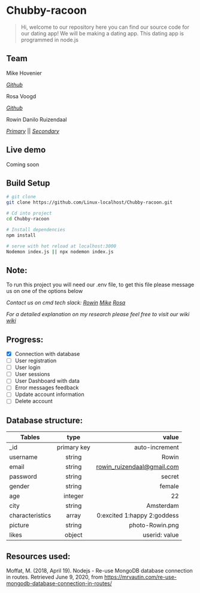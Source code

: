 # Chubby-racoon

> Hi, welcome to our repository here you can find our source code for our dating app! We will be making a dating app. This dating app is programmed in node.js

## Team

Mike Hovenier

_[Github](https://github.com/mikehov)_ 

Rosa Voogd

_[Github](https://github.com/rosavoogd)_

Rowin Danilo Ruizendaal

_[Primary](https://github.com/rowinruizendaal)_  ||  _[Secondary](https://github.com/linux-localhost)_ 


## Live demo
Coming soon

## Build Setup

``` bash
# git clone
git clone https://github.com/Linux-localhost/Chubby-racoon.git

# Cd into project
cd Chubby-racoon

# Install dependencies 
npm install

# serve with hot reload at localhost:3000
Nodemon index.js || npx nodemon index.js
```

## Note:
To run this project you will need our .env file, to get this file please message us on one of the options below

_Contact us on cmd tech slack:_
_[Rowin](https://cmda-tech.slack.com/archives/D011V7V1L1K)_
_[Mike](https://cmda-tech.slack.com/archives/D011Z73CPR8)_ 
_[Rosa](https://cmda-tech.slack.com/team/U0129825PFT)_



_For a detailed explanation on my research please feel free to visit our wiki_ 
_[wiki](https://github.com/Linux-localhost/Chubby-racoon/wiki)_


## Progress:

- [x] Connection with database
- [ ] User registration
- [ ] User login
- [ ] User sessions
- [ ] User Dashboard with data
- [ ] Error messages feedback
- [ ] Update account information
- [ ] Delete account

## Database structure:


| Tables            | type          | value                      |
| -------------     |:-------------:| -----:                     |    
| _id               | primary key   | auto-increment             |
| username          | string        | Rowin                      |
| email             | string        | rowin_ruizendaal@gmail.com |
| password          | string        | secret                     |     
| gender            | string        | female                     |
| age               | integer       | 22                         |
| city              | string        | Amsterdam                  |
| characteristics   | array         | 0:excited 1:happy 2:goddess|
| picture           | string        | photo-Rowin.png            |
| likes             | object        | userid: value              |




## Resources used:

Moffat, M. (2018, April 19). Nodejs - Re-use MongoDB database connection in routes. Retrieved June 9, 2020, from https://mrvautin.com/re-use-mongodb-database-connection-in-routes/
